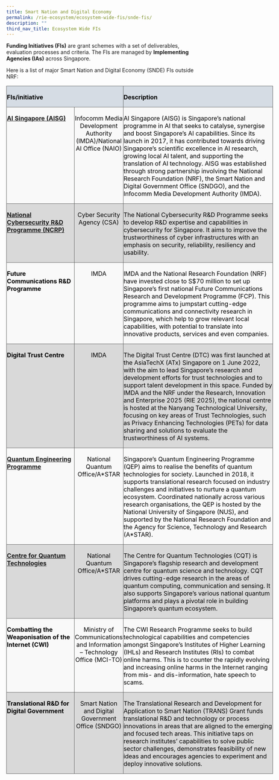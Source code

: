 ```yaml
---
title: Smart Nation and Digital Economy
permalink: /rie-ecosystem/ecosystem-wide-fis/snde-fis/
description: ""
third_nav_title: Ecosystem Wide FIs
---
```

**Funding Initiatives (FIs)** are grant schemes with a set of deliverables, evaluation processes and criteria. The FIs are managed by **Implementing Agencies (IAs)** across Singapore.

Here is a list of major Smart Nation and Digital Economy (SNDE) FIs outside NRF:

<table class="MsoNormalTable" border="0" cellspacing="0" cellpadding="0" width="708" style="width:531.1pt;border-collapse:collapse;mso-yfti-tbllook:1184;
 mso-padding-alt:0cm 0cm 0cm 0cm"><tbody><tr style="mso-yfti-irow:0;mso-yfti-firstrow:yes;height:5.4pt"><td width="285" colspan="2" style="width:213.55pt;border:solid #606160 1.0pt;
  background:#D5DCE4;mso-background-themecolor:text2;mso-background-themetint:
  51;padding:2.25pt .45pt 0cm .45pt;height:5.4pt"><p class="MsoNormal"><b><span style="color:black;mso-color-alt:windowtext">FIs/initiative</span></b></p></td><td width="423" style="width:317.55pt;border:solid #606160 1.0pt;border-left:
  none;mso-border-left-alt:solid #606160 1.0pt;background:#D5DCE4;mso-background-themecolor:
  text2;mso-background-themetint:51;padding:2.25pt .45pt 0cm .45pt;height:5.4pt"><p class="MsoNormal"><b><span style="color:black;mso-color-alt:windowtext">Description</span></b></p></td></tr><tr style="mso-yfti-irow:1;height:27.45pt"><td width="183" valign="top" style="width:137.2pt;border:solid #606160 1.0pt;
  border-top:none;mso-border-top-alt:solid #606160 1.0pt;background:#F9F9F9;
  padding:2.25pt .45pt 0cm .45pt;height:27.45pt"><p class="MsoNormal"><b><span style="color:black;mso-color-alt:windowtext"><a href="https://www.imda.gov.sg/ai-and-data">AI Singapore (AISG)</a></span></b></p></td><td width="102" valign="top" style="width:76.35pt;border-top:none;border-left:
  none;border-bottom:solid #606160 1.0pt;border-right:solid #606160 1.0pt;
  mso-border-top-alt:solid #606160 1.0pt;mso-border-left-alt:solid #606160 1.0pt;
  background:#F9F9F9;padding:2.25pt .45pt 0cm .45pt;height:27.45pt"><p class="MsoNormal" align="center" style="text-align:center"><span style="color:black;mso-color-alt:windowtext">Infocomm Media Development Authority (IMDA)/National AI Office (NAIO)</span></p></td><td width="423" valign="top" style="width:317.55pt;border-top:none;border-left:
  none;border-bottom:solid #606160 1.0pt;border-right:solid #606160 1.0pt;
  mso-border-top-alt:solid #606160 1.0pt;mso-border-left-alt:solid #606160 1.0pt;
  background:#F9F9F9;padding:2.25pt .45pt 0cm .45pt;height:27.45pt"><p class="MsoNormal"><span style="color:black;mso-color-alt:windowtext">AI Singapore (AISG) is Singapore’s national programme in AI that seeks to catalyse, synergise and boost Singapore’s AI capabilities. Since its launch in 2017, it has contributed towards driving Singapore’s scientific excellence in AI research, growing local AI talent, and supporting the translation of AI technology. AISG was established through strong partnership involving the National Research Foundation (NRF), the Smart Nation and Digital Government Office (SNDGO), and the Infocomm Media Development Authority (IMDA).</span></p></td></tr><tr style="mso-yfti-irow:2;height:27.45pt"><td width="183" valign="top" style="width:137.2pt;border:solid #606160 1.0pt;
  border-top:none;mso-border-top-alt:solid #606160 1.0pt;background:#D9D9D9;
  mso-background-themecolor:background1;mso-background-themeshade:217;
  padding:2.25pt .45pt 0cm .45pt;height:27.45pt"><p class="MsoNormal"><b><span style="color:black;mso-color-alt:windowtext"><a href="https://www.imda.gov.sg/how-we-can-help/future-communications-research-and-development-programme">National Cybersecurity R&amp;D Programme (NCRP)</a></span></b></p></td><td width="102" valign="top" style="width:76.35pt;border-top:none;border-left:
  none;border-bottom:solid #606160 1.0pt;border-right:solid #606160 1.0pt;
  mso-border-top-alt:solid #606160 1.0pt;mso-border-left-alt:solid #606160 1.0pt;
  background:#D9D9D9;mso-background-themecolor:background1;mso-background-themeshade:
  217;padding:2.25pt .45pt 0cm .45pt;height:27.45pt"><p class="MsoNormal" align="center" style="text-align:center"><span style="color:black;mso-color-alt:windowtext">Cyber Security Agency (CSA)</span></p></td><td width="423" valign="top" style="width:317.55pt;border-top:none;border-left:
  none;border-bottom:solid #606160 1.0pt;border-right:solid #606160 1.0pt;
  mso-border-top-alt:solid #606160 1.0pt;mso-border-left-alt:solid #606160 1.0pt;
  background:#D9D9D9;mso-background-themecolor:background1;mso-background-themeshade:
  217;padding:2.25pt .45pt 0cm .45pt;height:27.45pt"><p class="MsoNormal"><span style="color:black;mso-color-alt:windowtext">The National Cybersecurity R&amp;D Programme seeks to develop R&amp;D expertise and capabilities in cybersecurity for Singapore. It aims to improve the trustworthiness of cyber infrastructures with an emphasis on security, reliability, resiliency and usability.</span></p></td></tr><tr style="mso-yfti-irow:3;height:27.45pt"><td width="183" valign="top" style="width:137.2pt;border:solid #606160 1.0pt;
  border-top:none;mso-border-top-alt:solid #606160 1.0pt;background:#F9F9F9;
  padding:2.25pt .45pt 0cm .45pt;height:27.45pt"><p class="MsoNormal"><b><span style="color:black;mso-color-alt:windowtext">Future Communications R&amp;D Programme</span></b></p><p class="MsoNormal"><b>&nbsp;</b></p></td><td width="102" valign="top" style="width:76.35pt;border-top:none;border-left:
  none;border-bottom:solid #606160 1.0pt;border-right:solid #606160 1.0pt;
  mso-border-top-alt:solid #606160 1.0pt;mso-border-left-alt:solid #606160 1.0pt;
  background:#F9F9F9;padding:2.25pt .45pt 0cm .45pt;height:27.45pt"><p class="MsoNormal" align="center" style="text-align:center"><span style="color:black;mso-color-alt:windowtext">IMDA</span></p></td><td width="423" valign="top" style="width:317.55pt;border-top:none;border-left:
  none;border-bottom:solid #606160 1.0pt;border-right:solid #606160 1.0pt;
  mso-border-top-alt:solid #606160 1.0pt;mso-border-left-alt:solid #606160 1.0pt;
  background:#F9F9F9;padding:2.25pt .45pt 0cm .45pt;height:27.45pt"><p class="MsoNormal"><span style="color:black;mso-color-alt:windowtext">IMDA and the National Research Foundation (NRF) have invested close to S$70 million to set up Singapore’s first national Future Communications Research and Development Programme (FCP). This programme aims to jumpstart cutting-edge communications and connectivity research in Singapore, which help to grow relevant local capabilities, with potential to translate into innovative products, services and even companies.</span></p></td></tr><tr style="mso-yfti-irow:4;height:27.45pt"><td width="183" valign="top" style="width:137.2pt;border:solid #606160 1.0pt;
  border-top:none;mso-border-top-alt:solid #606160 1.0pt;background:#D9D9D9;
  mso-background-themecolor:background1;mso-background-themeshade:217;
  padding:2.25pt .45pt 0cm .45pt;height:27.45pt"><p class="MsoNormal"><b><span style="color:black;mso-color-alt:windowtext">Digital Trust Centre</span></b></p></td><td width="102" valign="top" style="width:76.35pt;border-top:none;border-left:
  none;border-bottom:solid #606160 1.0pt;border-right:solid #606160 1.0pt;
  mso-border-top-alt:solid #606160 1.0pt;mso-border-left-alt:solid #606160 1.0pt;
  background:#D9D9D9;mso-background-themecolor:background1;mso-background-themeshade:
  217;padding:2.25pt .45pt 0cm .45pt;height:27.45pt"><p class="MsoNormal" align="center" style="text-align:center"><span style="color:black;mso-color-alt:windowtext">IMDA</span></p></td><td width="423" valign="top" style="width:317.55pt;border-top:none;border-left:
  none;border-bottom:solid #606160 1.0pt;border-right:solid #606160 1.0pt;
  mso-border-top-alt:solid #606160 1.0pt;mso-border-left-alt:solid #606160 1.0pt;
  background:#D9D9D9;mso-background-themecolor:background1;mso-background-themeshade:
  217;padding:2.25pt .45pt 0cm .45pt;height:27.45pt"><p class="MsoNormal"><span style="color:black;mso-color-alt:windowtext">The Digital Trust Centre (DTC) was first launched at the AsiaTechX (ATx) Singapore on 1 June 2022, with the aim to lead Singapore’s research and development efforts for trust technologies and to support talent development in this space. Funded by IMDA and the NRF under the Research, Innovation and Enterprise 2025 (RIE 2025), the national centre is hosted at the Nanyang Technological University, focusing on key areas of Trust Technologies, such as Privacy Enhancing Technologies (PETs) for data sharing and solutions to evaluate the trustworthiness of AI systems.</span></p></td></tr><tr style="mso-yfti-irow:5;height:27.45pt"><td width="183" valign="top" style="width:137.2pt;border:solid #606160 1.0pt;
  border-top:none;mso-border-top-alt:solid #606160 1.0pt;background:#F9F9F9;
  padding:2.25pt .45pt 0cm .45pt;height:27.45pt"><p class="MsoNormal"><b><span style="color:black;mso-color-alt:windowtext"><a href="https://qepsg.org/">Quantum Engineering Programme</a></span></b></p></td><td width="102" valign="top" style="width:76.35pt;border-top:none;border-left:
  none;border-bottom:solid #606160 1.0pt;border-right:solid #606160 1.0pt;
  mso-border-top-alt:solid #606160 1.0pt;mso-border-left-alt:solid #606160 1.0pt;
  background:#F9F9F9;padding:2.25pt .45pt 0cm .45pt;height:27.45pt"><p class="MsoNormal" align="center" style="text-align:center"><span style="color:black;mso-color-alt:windowtext">National Quantum Office/A*STAR</span></p></td><td width="423" valign="top" style="width:317.55pt;border-top:none;border-left:
  none;border-bottom:solid #606160 1.0pt;border-right:solid #606160 1.0pt;
  mso-border-top-alt:solid #606160 1.0pt;mso-border-left-alt:solid #606160 1.0pt;
  background:#F9F9F9;padding:2.25pt .45pt 0cm .45pt;height:27.45pt"><p class="MsoNormal"><span style="color:black;mso-color-alt:windowtext">Singapore’s Quantum Engineering Programme (QEP) aims to realise the benefits of quantum technologies for society. Launched in 2018, it supports translational research focused on industry challenges and initiatives to nurture a quantum ecosystem. Coordinated nationally across various research organisations, the QEP is hosted by the National University of Singapore (NUS), and supported by the National Research Foundation and the Agency for Science, Technology and Research (A*STAR).</span></p></td></tr><tr style="mso-yfti-irow:6;height:27.45pt"><td width="183" valign="top" style="width:137.2pt;border:solid #606160 1.0pt;
  border-top:none;mso-border-top-alt:solid #606160 1.0pt;background:#D9D9D9;
  mso-background-themecolor:background1;mso-background-themeshade:217;
  padding:2.25pt .45pt 0cm .45pt;height:27.45pt"><p class="MsoNormal"><b><span style="color:black;mso-color-alt:windowtext"><a href="https://www.quantumlah.org/what-we-do/">Centre for Quantum Technologies</a></span></b></p></td><td width="102" valign="top" style="width:76.35pt;border-top:none;border-left:
  none;border-bottom:solid #606160 1.0pt;border-right:solid #606160 1.0pt;
  mso-border-top-alt:solid #606160 1.0pt;mso-border-left-alt:solid #606160 1.0pt;
  background:#D9D9D9;mso-background-themecolor:background1;mso-background-themeshade:
  217;padding:2.25pt .45pt 0cm .45pt;height:27.45pt"><p class="MsoNormal" align="center" style="text-align:center"><span style="color:black;mso-color-alt:windowtext">National Quantum Office/A*STAR</span></p></td><td width="423" valign="top" style="width:317.55pt;border-top:none;border-left:
  none;border-bottom:solid #606160 1.0pt;border-right:solid #606160 1.0pt;
  mso-border-top-alt:solid #606160 1.0pt;mso-border-left-alt:solid #606160 1.0pt;
  background:#D9D9D9;mso-background-themecolor:background1;mso-background-themeshade:
  217;padding:2.25pt .45pt 0cm .45pt;height:27.45pt"><p class="MsoNormal"><span style="color:black;mso-color-alt:windowtext">The Centre for Quantum Technologies (CQT) is Singapore’s flagship research and development centre for quantum science and technology. CQT drives cutting-edge research in the areas of quantum computing, communication and sensing. It also supports Singapore’s various national quantum platforms and plays a pivotal role in building Singapore’s quantum ecosystem.</span></p></td></tr><tr style="mso-yfti-irow:7;height:27.45pt"><td width="183" valign="top" style="width:137.2pt;border:solid #606160 1.0pt;
  border-top:none;mso-border-top-alt:solid #606160 1.0pt;background:#F9F9F9;
  padding:2.25pt .45pt 0cm .45pt;height:27.45pt"><p class="MsoNormal"><b><span style="color:black;mso-color-alt:windowtext">Combatting the Weaponisation of the Internet (CWI)</span></b></p></td><td width="102" valign="top" style="width:76.35pt;border-top:none;border-left:
  none;border-bottom:solid #606160 1.0pt;border-right:solid #606160 1.0pt;
  mso-border-top-alt:solid #606160 1.0pt;mso-border-left-alt:solid #606160 1.0pt;
  background:#F9F9F9;padding:2.25pt .45pt 0cm .45pt;height:27.45pt"><p class="MsoNormal" align="center" style="text-align:center"><span style="color:black;mso-color-alt:windowtext">Ministry of Communications and Information – Technology Office (MCI-TO)</span></p></td><td width="423" valign="top" style="width:317.55pt;border-top:none;border-left:
  none;border-bottom:solid #606160 1.0pt;border-right:solid #606160 1.0pt;
  mso-border-top-alt:solid #606160 1.0pt;mso-border-left-alt:solid #606160 1.0pt;
  background:#F9F9F9;padding:2.25pt .45pt 0cm .45pt;height:27.45pt"><p class="MsoNormal"><span style="color:black;mso-color-alt:windowtext">The CWI Research Programme seeks to build technological capabilities and competencies amongst Singapore’s Institutes of Higher Learning (IHLs) and Research Institutes (RIs) to combat online harms. This is to counter the rapidly evolving and increasing online harms in the Internet ranging from mis- and dis-information, hate speech to scams.</span></p></td></tr><tr style="mso-yfti-irow:8;mso-yfti-lastrow:yes;height:27.45pt"><td width="183" valign="top" style="width:137.2pt;border:solid #606160 1.0pt;
  border-top:none;mso-border-top-alt:solid #606160 1.0pt;background:#D9D9D9;
  mso-background-themecolor:background1;mso-background-themeshade:217;
  padding:2.25pt .45pt 0cm .45pt;height:27.45pt"><p class="MsoNormal"><b><span style="color:black;mso-color-alt:windowtext">Translational R&amp;D for Digital Government</span></b></p></td><td width="102" valign="top" style="width:76.35pt;border-top:none;border-left:
  none;border-bottom:solid #606160 1.0pt;border-right:solid #606160 1.0pt;
  mso-border-top-alt:solid #606160 1.0pt;mso-border-left-alt:solid #606160 1.0pt;
  background:#D9D9D9;mso-background-themecolor:background1;mso-background-themeshade:
  217;padding:2.25pt .45pt 0cm .45pt;height:27.45pt"><p class="MsoNormal" align="center" style="text-align:center"><span style="color:black;mso-color-alt:windowtext">Smart Nation and Digital Government Office (SNDGO)</span></p></td><td width="423" valign="top" style="width:317.55pt;border-top:none;border-left:
  none;border-bottom:solid #606160 1.0pt;border-right:solid #606160 1.0pt;
  mso-border-top-alt:solid #606160 1.0pt;mso-border-left-alt:solid #606160 1.0pt;
  background:#D9D9D9;mso-background-themecolor:background1;mso-background-themeshade:
  217;padding:2.25pt .45pt 0cm .45pt;height:27.45pt"><p class="MsoNormal"><span style="color:black;mso-color-alt:windowtext">The Translational Research and Development for Application to Smart Nation (TRANS) Grant funds translational R&amp;D and technology or process innovations in areas that are aligned to the emerging and focused tech areas. This initiative taps on research institutes’ capabilities to solve public sector challenges, demonstrates feasibility of new ideas and encourages agencies to experiment and deploy innovative solutions.</span></p></td></tr></tbody></table>